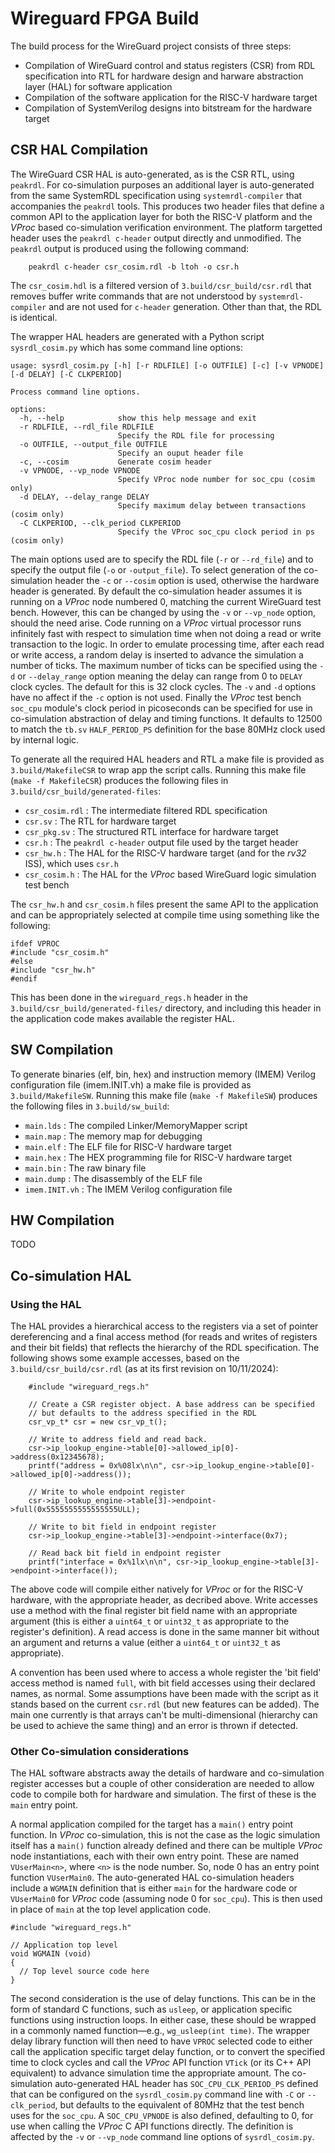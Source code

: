 # Wireguard FPGA Build

The build process for the WireGuard project consists of three steps:
- Compilation of WireGuard control and status registers (CSR) from RDL specification into RTL for hardware design and harware abstraction layer (HAL) for software application
- Compilation of the software application for the RISC-V hardware target
- Compilation of SystemVerilog designs into bitstream for the hardware target

## CSR HAL Compilation

The WireGuard CSR HAL is auto-generated, as is the CSR RTL, using `peakrdl`. For co-simulation purposes an additional layer is auto-generated from the same SystemRDL specification using `systemrdl-compiler` that accompanies the `peakrdl` tools. This produces two header files that define a common API to the application layer for both the RISC-V platform and the *VProc* based co-simulation verification environment. The platform targetted header uses the `peakrdl c-header` output directly and unmodified. The `peakrdl` output is produced using the following command:

```
    peakrdl c-header csr_cosim.rdl -b ltoh -o csr.h
```

The `csr_cosim.hdl` is a filtered version of `3.build/csr_build/csr.rdl` that removes buffer write commands that are not understood by `systemrdl-compiler` and are not used for `c-header` generation. Other than that, the RDL is identical.

The wrapper HAL headers are generated with a Python script `sysrdl_cosim.py` which has some command line options:

```
usage: sysrdl_cosim.py [-h] [-r RDLFILE] [-o OUTFILE] [-c] [-v VPNODE] [-d DELAY] [-C CLKPERIOD]

Process command line options.

options:
  -h, --help            show this help message and exit
  -r RDLFILE, --rdl_file RDLFILE
                        Specify the RDL file for processing
  -o OUTFILE, --output_file OUTFILE
                        Specify an ouput header file
  -c, --cosim           Generate cosim header
  -v VPNODE, --vp_node VPNODE
                        Specify VProc node number for soc_cpu (cosim only)
  -d DELAY, --delay_range DELAY
                        Specify maximum delay between transactions (cosim only)
  -C CLKPERIOD, --clk_period CLKPERIOD
                        Specify the VProc soc_cpu clock period in ps (cosim only)
```

The main options used are to specify the RDL file (`-r` or `--rd_file`) and to specify the output file (`-o` or `-output_file`). To select generation of the co-simulation header the `-c` or `--cosim` option is used, otherwise the hardware header is generated. By default the co-simulation header assumes it is running on a *VProc* node numbered 0, matching the current WireGuard test bench. However, this can be changed by using the `-v` or `--vp_node` option, should the need arise. Code running on a *VProc* virtual processor runs infinitely fast with respect to simulation time when not doing a read or write transaction to the logic. In order to emulate processing time, after each read or write access, a random delay is inserted to advance the simulation a number of ticks. The maximum number of ticks can be specified using the `-d` or `--delay_range` option meaning the delay can range from 0 to `DELAY` clock cycles. The default for this is 32 clock cycles. The `-v` and `-d` options have no affect if the `-c` option is not used. Finally the *VProc* test bench `soc_cpu` module's clock period in picoseconds can be specified for use in co-simulation abstraction of delay and timing functions. It defaults to 12500 to match the `tb.sv` `HALF_PERIOD_PS` definition for the base 80MHz clock used by internal logic.

To generate all the required HAL headers and RTL a make file is provided as `3.build/MakefileCSR` to wrap app the script calls. Running this make file (`make -f MakefileCSR`) produces the following files in `3.build/csr_build/generated-files`:

  * `csr_cosim.rdl` : The intermediate filtered RDL specification
  * `csr.sv`        : The RTL for hardware target
  * `csr_pkg.sv`    : The structured RTL interface for hardware target
  * `csr.h`         : The `peakrdl c-header` output file used by the target header
  * `csr_hw.h`      : The HAL for the RISC-V hardware target (and for the *rv32* ISS), which uses `csr.h`
  * `csr_cosim.h`   : The HAL for the *VProc* based WireGuard logic simulation test bench

The `csr_hw.h` and `csr_cosim.h` files present the same API to the application and can be appropriately selected at compile time using something like the following:

```
ifdef VPROC
#include "csr_cosim.h"
#else
#include "csr_hw.h"
#endif
```
This has been done in the `wireguard_regs.h` header in the `3.build/csr_build/generated-files/` directory, and including this header in the application code makes available the register HAL.

## SW Compilation

To generate binaries (elf, bin, hex) and instruction memory (IMEM) Verilog configuration file (imem.INIT.vh) a make file is provided as `3.build/MakefileSW`. Running this make file (`make -f MakefileSW`) produces the following files in `3.build/sw_build`:

  * `main.lds`      : The compiled Linker/MemoryMapper script
  * `main.map`      : The memory map for debugging
  * `main.elf`      : The ELF file for RISC-V hardware target
  * `main.hex`      : The HEX programming file for RISC-V hardware target
  * `main.bin`      : The raw binary file
  * `main.dump`     : The disassembly of the ELF file
  * `imem.INIT.vh`  : The IMEM Verilog configuration file

## HW Compilation

TODO

## Co-simulation HAL

### Using the HAL

The HAL provides a hierarchical access to the registers via a set of pointer dereferencing and a final access method (for reads and writes of registers and their bit fields) that reflects the hierarchy of the RDL specification. The following shows some example accesses, based on the `3.build/csr_build/csr.rdl` (as at its first revision on 10/11/2024):

```
    #include "wireguard_regs.h"

    // Create a CSR register object. A base address can be specified
    // but defaults to the address specified in the RDL
    csr_vp_t* csr = new csr_vp_t();

    // Write to address field and read back.
    csr->ip_lookup_engine->table[0]->allowed_ip[0]->address(0x12345678);
    printf("address = 0x%08lx\n\n", csr->ip_lookup_engine->table[0]->allowed_ip[0]->address());
    
    // Write to whole endpoint register
    csr->ip_lookup_engine->table[3]->endpoint->full(0x5555555555555555ULL);
    
    // Write to bit field in endpoint register
    csr->ip_lookup_engine->table[3]->endpoint->interface(0x7);
    
    // Read back bit field in endpoint register
    printf("interface = 0x%1lx\n\n", csr->ip_lookup_engine->table[3]->endpoint->interface());
```
The above code will compile either natively for *VProc* or for the RISC-V hardware, with the appropriate header, as decribed above. Write accesses use a method with the final register bit field name with an appropriate argument (this is either a `uint64_t` or `uint32_t` as appropriate to the register's definition). A read access is done in the same manner bit without an argument and returns a value (either a `uint64_t` or `uint32_t` as appropriate).

A convention has been used where to access a whole register the 'bit field' access method is named `full`, with bit field accesses using their declared names, as normal. Some assumptions have been made with the script as it stands based on the current `csr.rdl` (but new features can be added). The main one currently is that arrays can't be multi-dimensional (hierarchy can be used to achieve the same thing) and an error is thrown if detected.

### Other Co-simulation considerations

The HAL software abstracts away the details of hardware and co-simulation register accesses but a couple of other consideration are needed to allow code to compile both for hardware and simulation. The first of these is the `main` entry point.

A normal application compiled for the target has a `main()` entry point function. In *VProc* co-simulation, this is not the case as the logic simulation itself has a `main()` function already defined and there can be multiple *VProc* node instantiations, each with their own entry point. These are named `VUserMain<n>`, where `<n>` is the node number. So, node 0 has an entry point function `VUserMain0`. The auto-generated HAL co-simulation headers include a `WGMAIN` definition that is either `main` for the hardware code or `VUserMain0` for *VProc* code (assuming node 0 for `soc_cpu`). This is then used in place of `main` at the top level application code.

```
#include "wireguard_regs.h"

// Application top level
void WGMAIN (void)
{
  // Top level source code here
}
```

The second consideration is the use of delay functions. This can be in the form of standard C functions, such as `usleep`, or application specific functions using instruction loops. In either case, these should be wrapped in a commonly named function&mdash;e.g., `wg_usleep(int time)`. The wrapper delay library function will then need to have `VPROC` selected code to either call the application specific target delay function, or to convert the specified time to clock cycles and call the *VProc* API function `VTick` (or its C++ API equivalent) to advance simulation time the appropriate amount. The co-simulation auto-generated HAL header has `SOC_CPU_CLK_PERIOD_PS` defined that can be configured on the `sysrdl_cosim.py` command line with `-C` or `--clk_period`, but defaults to the equivalent of 80MHz that the test bench uses for the `soc_cpu`. A `SOC_CPU_VPNODE` is also defined, defaulting to 0, for use when calling the *VProc* C API functions directly. The definition is affected by the `-v` or `--vp_node` command line options of `sysrdl_cosim.py`. 